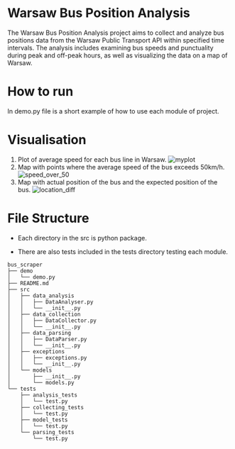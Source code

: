 # Warsaw Bus Position Analysis

The Warsaw Bus Position Analysis project aims to collect and analyze bus positions data from the Warsaw Public Transport API within specified time intervals. The analysis includes examining bus speeds and punctuality during peak and off-peak hours, as well as visualizing the data on a map of Warsaw.

# How to run
In demo.py file is a short example of how to use each module of project.

# Visualisation
1. Plot of average speed for each bus line in Warsaw.
![myplot](https://github.com/maktowon/bus_scraper/assets/108530595/396f89d2-76ab-4615-a76b-ae09cbaa4022)
2. Map with points where the average speed of the bus exceeds 50km/h.
![speed_over_50](https://github.com/maktowon/bus_scraper/assets/108530595/05e6295a-e304-4516-981a-28cc3e82731b)
3. Map with actual position of the bus and the expected position of the bus.
![location_diff](https://github.com/maktowon/bus_scraper/assets/108530595/73cbb7c2-cee8-4d6b-8c34-909d296388e4)

 
# File Structure
- Each directory in the src is python package.

- There are also tests included in the tests directory testing each module.
```
bus_scraper
├── demo
│   └── demo.py
├── README.md
├── src
│   ├── data_analysis
│   │   ├── DataAnalyser.py
│   │   └── __init__.py
│   ├── data_collection
│   │   ├── DataCollector.py
│   │   └── __init__.py
│   ├── data_parsing
│   │   ├── DataParser.py
│   │   └── __init__.py
│   ├── exceptions
│   │   ├── exceptions.py
│   │   └── __init__.py
│   └── models
│       ├── __init__.py
│       └── models.py
└── tests
    ├── analysis_tests
    │   └── test.py
    ├── collecting_tests
    │   └── test.py
    ├── model_tests
    │   └── test.py
    └── parsing_tests
        └── test.py
```
